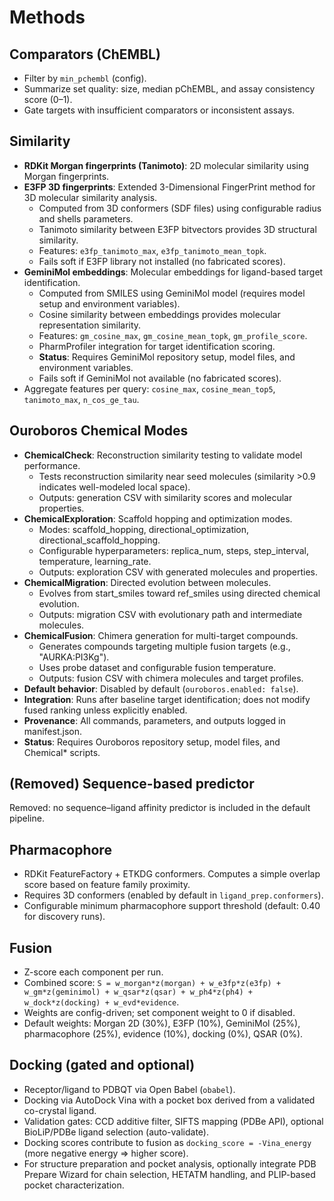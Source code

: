 # Methods

## Comparators (ChEMBL)
- Filter by `min_pchembl` (config).
- Summarize set quality: size, median pChEMBL, and assay consistency score (0–1).
- Gate targets with insufficient comparators or inconsistent assays.

## Similarity
- **RDKit Morgan fingerprints (Tanimoto)**: 2D molecular similarity using Morgan fingerprints.
- **E3FP 3D fingerprints**: Extended 3-Dimensional FingerPrint method for 3D molecular similarity analysis.
  - Computed from 3D conformers (SDF files) using configurable radius and shells parameters.
  - Tanimoto similarity between E3FP bitvectors provides 3D structural similarity.
  - Features: `e3fp_tanimoto_max`, `e3fp_tanimoto_mean_topk`.
  - Fails soft if E3FP library not installed (no fabricated scores).
- **GeminiMol embeddings**: Molecular embeddings for ligand-based target identification.
  - Computed from SMILES using GeminiMol model (requires model setup and environment variables).
  - Cosine similarity between embeddings provides molecular representation similarity.
  - Features: `gm_cosine_max`, `gm_cosine_mean_topk`, `gm_profile_score`.
  - PharmProfiler integration for target identification scoring.
  - **Status**: Requires GeminiMol repository setup, model files, and environment variables.
  - Fails soft if GeminiMol not available (no fabricated scores).
- Aggregate features per query: `cosine_max`, `cosine_mean_top5`, `tanimoto_max`, `n_cos_ge_tau`.

## Ouroboros Chemical Modes
- **ChemicalCheck**: Reconstruction similarity testing to validate model performance.
  - Tests reconstruction similarity near seed molecules (similarity >0.9 indicates well-modeled local space).
  - Outputs: generation CSV with similarity scores and molecular properties.
- **ChemicalExploration**: Scaffold hopping and optimization modes.
  - Modes: scaffold_hopping, directional_optimization, directional_scaffold_hopping.
  - Configurable hyperparameters: replica_num, steps, step_interval, temperature, learning_rate.
  - Outputs: exploration CSV with generated molecules and properties.
- **ChemicalMigration**: Directed evolution between molecules.
  - Evolves from start_smiles toward ref_smiles using directed chemical evolution.
  - Outputs: migration CSV with evolutionary path and intermediate molecules.
- **ChemicalFusion**: Chimera generation for multi-target compounds.
  - Generates compounds targeting multiple fusion targets (e.g., "AURKA:PI3Kg").
  - Uses probe dataset and configurable fusion temperature.
  - Outputs: fusion CSV with chimera molecules and target profiles.
- **Default behavior**: Disabled by default (`ouroboros.enabled: false`).
- **Integration**: Runs after baseline target identification; does not modify fused ranking unless explicitly enabled.
- **Provenance**: All commands, parameters, and outputs logged in manifest.json.
- **Status**: Requires Ouroboros repository setup, model files, and Chemical* scripts.

## (Removed) Sequence-based predictor
Removed: no sequence–ligand affinity predictor is included in the default pipeline.

## Pharmacophore
- RDKit FeatureFactory + ETKDG conformers. Computes a simple overlap score based on feature family proximity.
- Requires 3D conformers (enabled by default in `ligand_prep.conformers`).
- Configurable minimum pharmacophore support threshold (default: 0.40 for discovery runs).

## Fusion
- Z-score each component per run.
- Combined score: `S = w_morgan*z(morgan) + w_e3fp*z(e3fp) + w_gm*z(geminimol) + w_qsar*z(qsar) + w_ph4*z(ph4) + w_dock*z(docking) + w_evd*evidence`.
- Weights are config-driven; set component weight to 0 if disabled.
- Default weights: Morgan 2D (30%), E3FP (10%), GeminiMol (25%), pharmacophore (25%), evidence (10%), docking (0%), QSAR (0%).

## Docking (gated and optional)
- Receptor/ligand to PDBQT via Open Babel (`obabel`).
- Docking via AutoDock Vina with a pocket box derived from a validated co-crystal ligand.
- Validation gates: CCD additive filter, SIFTS mapping (PDBe API), optional BioLiP/PDBe ligand selection (auto-validate).
- Docking scores contribute to fusion as `docking_score = -Vina_energy` (more negative energy => higher score).
- For structure preparation and pocket analysis, optionally integrate PDB Prepare Wizard for chain selection, HETATM handling, and PLIP-based pocket characterization.
